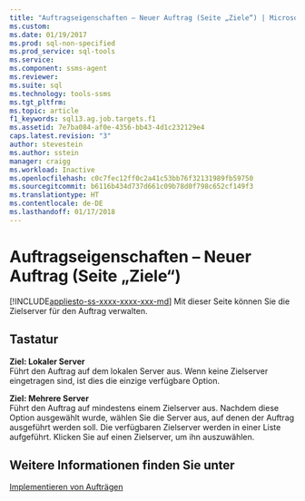 ```yaml
---
title: "Auftragseigenschaften – Neuer Auftrag (Seite „Ziele“) | Microsoft-Dokumentation"
ms.custom: 
ms.date: 01/19/2017
ms.prod: sql-non-specified
ms.prod_service: sql-tools
ms.service: 
ms.component: ssms-agent
ms.reviewer: 
ms.suite: sql
ms.technology: tools-ssms
ms.tgt_pltfrm: 
ms.topic: article
f1_keywords: sql13.ag.job.targets.f1
ms.assetid: 7e7ba084-af0e-4356-bb43-4d1c232129e4
caps.latest.revision: "3"
author: stevestein
ms.author: sstein
manager: craigg
ms.workload: Inactive
ms.openlocfilehash: c0c7fec12ff0c2a41c53bb76f32131989fb59750
ms.sourcegitcommit: b6116b434d737d661c09b78d0f798c652cf149f3
ms.translationtype: HT
ms.contentlocale: de-DE
ms.lasthandoff: 01/17/2018
---
```

# <a name="job-properties---new-job-targets-page"></a>Auftragseigenschaften – Neuer Auftrag (Seite „Ziele“)
[!INCLUDE[appliesto-ss-xxxx-xxxx-xxx-md](../../includes/appliesto-ss-xxxx-xxxx-xxx-md.md)] Mit dieser Seite können Sie die Zielserver für den Auftrag verwalten.  
  
## <a name="options"></a>Tastatur  
**Ziel: Lokaler Server**  
Führt den Auftrag auf dem lokalen Server aus. Wenn keine Zielserver eingetragen sind, ist dies die einzige verfügbare Option.  
  
**Ziel: Mehrere Server**  
Führt den Auftrag auf mindestens einem Zielserver aus. Nachdem diese Option ausgewählt wurde, wählen Sie die Server aus, auf denen der Auftrag ausgeführt werden soll. Die verfügbaren Zielserver werden in einer Liste aufgeführt. Klicken Sie auf einen Zielserver, um ihn auszuwählen.  
  
## <a name="see-also"></a>Weitere Informationen finden Sie unter  
[Implementieren von Aufträgen](../../ssms/agent/implement-jobs.md)  
  
